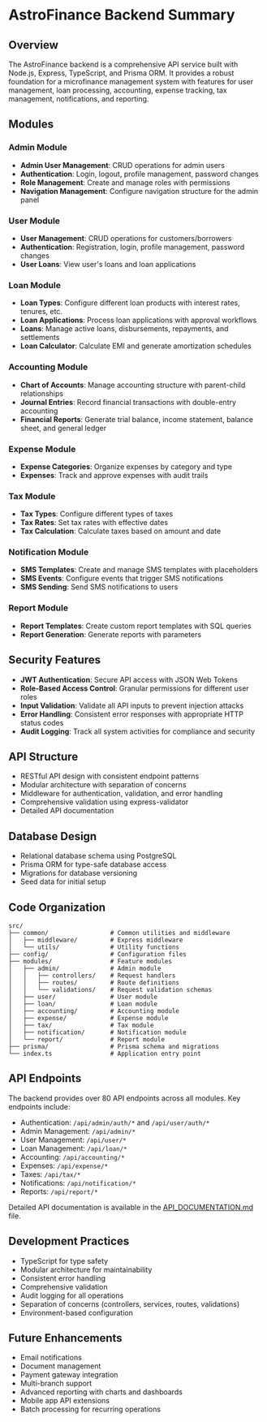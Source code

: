# AstroFinance Backend Summary

## Overview

The AstroFinance backend is a comprehensive API service built with Node.js, Express, TypeScript, and Prisma ORM. It provides a robust foundation for a microfinance management system with features for user management, loan processing, accounting, expense tracking, tax management, notifications, and reporting.

## Modules

### Admin Module

- **Admin User Management**: CRUD operations for admin users
- **Authentication**: Login, logout, profile management, password changes
- **Role Management**: Create and manage roles with permissions
- **Navigation Management**: Configure navigation structure for the admin panel

### User Module

- **User Management**: CRUD operations for customers/borrowers
- **Authentication**: Registration, login, profile management, password changes
- **User Loans**: View user's loans and loan applications

### Loan Module

- **Loan Types**: Configure different loan products with interest rates, tenures, etc.
- **Loan Applications**: Process loan applications with approval workflows
- **Loans**: Manage active loans, disbursements, repayments, and settlements
- **Loan Calculator**: Calculate EMI and generate amortization schedules

### Accounting Module

- **Chart of Accounts**: Manage accounting structure with parent-child relationships
- **Journal Entries**: Record financial transactions with double-entry accounting
- **Financial Reports**: Generate trial balance, income statement, balance sheet, and general ledger

### Expense Module

- **Expense Categories**: Organize expenses by category and type
- **Expenses**: Track and approve expenses with audit trails

### Tax Module

- **Tax Types**: Configure different types of taxes
- **Tax Rates**: Set tax rates with effective dates
- **Tax Calculation**: Calculate taxes based on amount and date

### Notification Module

- **SMS Templates**: Create and manage SMS templates with placeholders
- **SMS Events**: Configure events that trigger SMS notifications
- **SMS Sending**: Send SMS notifications to users

### Report Module

- **Report Templates**: Create custom report templates with SQL queries
- **Report Generation**: Generate reports with parameters

## Security Features

- **JWT Authentication**: Secure API access with JSON Web Tokens
- **Role-Based Access Control**: Granular permissions for different user roles
- **Input Validation**: Validate all API inputs to prevent injection attacks
- **Error Handling**: Consistent error responses with appropriate HTTP status codes
- **Audit Logging**: Track all system activities for compliance and security

## API Structure

- RESTful API design with consistent endpoint patterns
- Modular architecture with separation of concerns
- Middleware for authentication, validation, and error handling
- Comprehensive validation using express-validator
- Detailed API documentation

## Database Design

- Relational database schema using PostgreSQL
- Prisma ORM for type-safe database access
- Migrations for database versioning
- Seed data for initial setup

## Code Organization

```
src/
├── common/                 # Common utilities and middleware
│   ├── middleware/         # Express middleware
│   └── utils/              # Utility functions
├── config/                 # Configuration files
├── modules/                # Feature modules
│   ├── admin/              # Admin module
│   │   ├── controllers/    # Request handlers
│   │   ├── routes/         # Route definitions
│   │   └── validations/    # Request validation schemas
│   ├── user/               # User module
│   ├── loan/               # Loan module
│   ├── accounting/         # Accounting module
│   ├── expense/            # Expense module
│   ├── tax/                # Tax module
│   ├── notification/       # Notification module
│   └── report/             # Report module
├── prisma/                 # Prisma schema and migrations
└── index.ts                # Application entry point
```

## API Endpoints

The backend provides over 80 API endpoints across all modules. Key endpoints include:

- Authentication: `/api/admin/auth/*` and `/api/user/auth/*`
- Admin Management: `/api/admin/*`
- User Management: `/api/user/*`
- Loan Management: `/api/loan/*`
- Accounting: `/api/accounting/*`
- Expenses: `/api/expense/*`
- Taxes: `/api/tax/*`
- Notifications: `/api/notification/*`
- Reports: `/api/report/*`

Detailed API documentation is available in the [API_DOCUMENTATION.md](API_DOCUMENTATION.md) file.

## Development Practices

- TypeScript for type safety
- Modular architecture for maintainability
- Consistent error handling
- Comprehensive validation
- Audit logging for all operations
- Separation of concerns (controllers, services, routes, validations)
- Environment-based configuration

## Future Enhancements

- Email notifications
- Document management
- Payment gateway integration
- Multi-branch support
- Advanced reporting with charts and dashboards
- Mobile app API extensions
- Batch processing for recurring operations